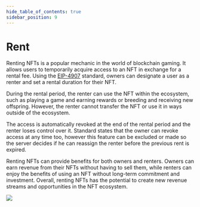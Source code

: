 ```yaml
---
hide_table_of_contents: true
sidebar_position: 9
---
```


# Rent

Renting NFTs is a popular mechanic in the world of blockchain gaming. It allows users to temporarily acquire access to an NFT in exchange for a rental fee. Using the [EIP-4907](https://eips.ethereum.org/EIPS/eip-4907) standard, owners can designate a user as a renter and set a rental duration for their NFT.

During the rental period, the renter can use the NFT within the ecosystem, such as playing a game and earning rewards or breeding and receiving new offspring. However, the renter cannot transfer the NFT or use it in ways outside of the ecosystem.

The access is automatically revoked at the end of the rental period and the renter loses control over it. Standard states that the owner can revoke access at any time too, however this feature can be excluded or made so the server decides if he can reassign the renter before the previous rent is expired. 

Renting NFTs can provide benefits for both owners and renters. Owners can earn revenue from their NFTs without having to sell them, while renters can enjoy the benefits of using an NFT without long-term commitment and investment. Overall, renting NFTs has the potential to create new revenue streams and opportunities in the NFT ecosystem.

![](/img/admin/mechanics-simple/rent.png)
